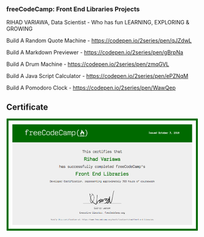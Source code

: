 ### freeCodeCamp: Front End Libraries Projects
RIHAD VARIAWA, Data Scientist - Who has fun LEARNING, EXPLORING & GROWING

Build A Random Quote Machine - https://codepen.io/2series/pen/qJZdwL

Build A Markdown Previewer - https://codepen.io/2series/pen/gBrpNa

Build A Drum Machine - https://codepen.io/2series/pen/zmqGVL

Build A Java Script Calculator - https://codepen.io/2series/pen/ePZNqM

Build A Pomodoro Clock - https://codepen.io/2series/pen/WawQep

## Certificate

<img src="./image_gallery/front end libraries.png"/>



